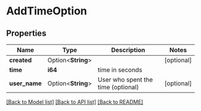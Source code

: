 # AddTimeOption

## Properties

Name | Type | Description | Notes
------------ | ------------- | ------------- | -------------
**created** | Option<**String**> |  | [optional]
**time** | **i64** | time in seconds | 
**user_name** | Option<**String**> | User who spent the time (optional) | [optional]

[[Back to Model list]](../README.md#documentation-for-models) [[Back to API list]](../README.md#documentation-for-api-endpoints) [[Back to README]](../README.md)


